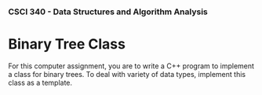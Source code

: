 ### CSCI 340 - Data Structures and Algorithm Analysis

# Binary Tree Class

For this computer assignment, you are to write a C++ program to implement a class for binary trees. To deal with variety of data types, implement this class as a template.